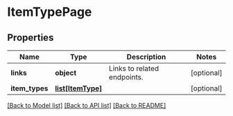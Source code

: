 # ItemTypePage

## Properties
Name | Type | Description | Notes
------------ | ------------- | ------------- | -------------
**links** | **object** | Links to related endpoints. | [optional] 
**item_types** | [**list[ItemType]**](ItemType.md) |  | [optional] 

[[Back to Model list]](../README.md#documentation-for-models) [[Back to API list]](../README.md#documentation-for-api-endpoints) [[Back to README]](../README.md)


